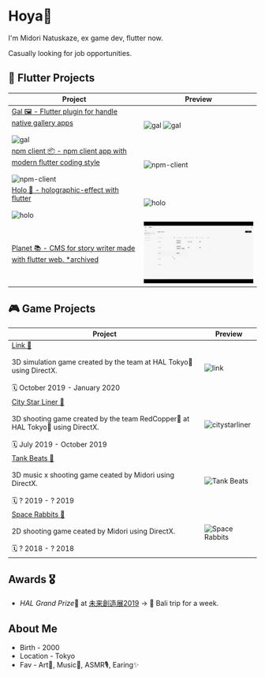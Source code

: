 # Hoya👋

I'm Midori Natuskaze, ex game dev, flutter now.

Casually looking for job opportunities.

<!---![GitHub Stats Card](https://github-readme-stats.vercel.app/api?username=natsuk4ze&count_private=true&show_icons=true\&theme=dark#gh-dark-mode-only)-->

## 💙 Flutter Projects

| Project | Preview |
| ------- | ------- |
| [Gal 🖼 - Flutter plugin for handle native gallery apps](https://pub.dev/packages/gal)<br><br><img src="https://github-readme-stats.vercel.app/api/pin/?username=natsuk4ze&repo=gal&theme=dracula" alt="gal" /> | <img src="https://github.com/natsuk4ze/gal/raw/main/readme_assets/ios.gif" alt="gal" height="340"/> <img src="https://github.com/natsuk4ze/gal/raw/main/readme_assets/android.gif" alt="gal" height="340"/> |
| [npm client 📦 - npm client app with modern flutter coding style](https://github.com/natsuk4ze/npm)<br><br><img src="https://github-readme-stats.vercel.app/api/pin/?username=natsuk4ze&repo=npm&theme=dracula" alt="npm-client" /> | <img src="https://github.com/natsuk4ze/npm/raw/master/assets/readme/example.gif" alt="npm-client" height="340"/> |
| [Holo 🌈 - holographic-effect with flutter](https://github.com/natsuk4ze/holo)<br><br><img src="https://github-readme-stats.vercel.app/api/pin/?username=natsuk4ze&repo=holo&theme=dracula" alt="holo" />| <img src="https://github.com/natsuk4ze/holo/raw/main/assets/example.gif" alt="holo" height="340"/> |
| [Planet 📚 - CMS for story writer made with flutter web. *archived](https://planet-1424d.web.app)| <img src="assets/planet.gif" alt="planet" width="400"/> |
 
## 🎮 Game Projects

| Project | Preview |
| ------- | ------- |
| [Link 🏢](https://github.com/natsuk4ze/link)<br><br>3D simulation game created by the team at HAL Tokyo🏫 using DirectX.<br><br>🗓 October 2019 - January 2020 | <img src="https://github.com/natsuk4ze/link/blob/master/readme_assets/example.gif" alt="link" width="300"/> |
| [City Star Liner 🌌](https://github.com/natsuk4ze/city-star-liner)<br><br>3D shooting game created by the team RedCopper👒 at HAL Tokyo🏫 using DirectX.<br><br>🗓 July 2019 - October 2019 | <img src="https://github.com/natsuk4ze/city-star-liner/blob/master/readme-assets/showcase.gif" alt="citystarliner" width="300"/> |
| [Tank Beats 🎵](https://github.com/natsuk4ze/tank-beats)<br><br>3D music x shooting game ceated by Midori using DirectX.<br><br>🗓 ? 2019 - ? 2019 | <img src="https://github.com/natsuk4ze/tank-beats/blob/master/readme-assets/example.gif" alt="Tank Beats" width="300"/> |
| [Space Rabbits 🐰](https://github.com/natsuk4ze/space-rabbits)<br><br>2D shooting game ceated by Midori using DirectX.<br><br>🗓 ? 2018 - ? 2018 | <img src="https://github.com/natsuk4ze/space-rabbits/blob/master/readme-assets/showcase.gif" alt="Space Rabbits" width="300"/> |

## Awards 🎖

* *HAL Grand Prize*🏅 at [未来創造展2019](https://www.hal.ac.jp/tokyo/campuslife/ms2019)
-> 🎁 Bali trip for a week.

## About Me

* Birth - 2000
* Location - Tokyo
* Fav - Art🎨, Music🎵, ASMR🎙, Earing✨
